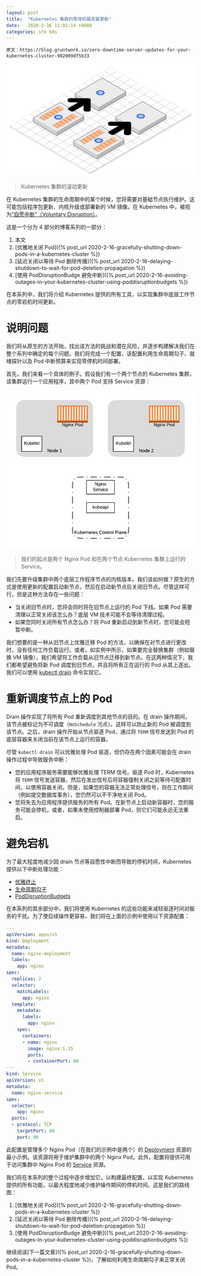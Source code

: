 ```yaml
---
layout: post
title:  "Kubernetes 集群的零停机服务器更新"
date:   2020-2-16 11:02:14 +0800
categories: sre k8s
---
```


    原文：https://blog.gruntwork.io/zero-downtime-server-updates-for-your-kubernetes-cluster-902009df5b33

![zero-downtime-server-updates-for-your-kubernetes-cluster-1](/assets/img/zero-downtime-server-updates-for-your-kubernetes-cluster-1.png)
> Kubernetes 集群的滚动更新

在 Kubernetes 集群的生命周期中的某个时候，您将需要对基础节点执行维护。这可能包括程序包更新、内核升级或部署新的 VM 镜像。在 Kubernetes 中，被视为[“自愿中断”（Voluntary Disruption）](https://kubernetes.io/docs/concepts/workloads/pods/disruptions/#voluntary-and-involuntary-disruptions)。

这是一个分为 4 部分的博客系列的一部分：

1. 本文
1. [优雅地关闭 Pod]({% post_url 2020-2-16-gracefully-shutting-down-pods-in-a-kubernetes-cluster %})
1. [延迟关闭以等待 Pod 删除传播]({% post_url 2020-2-16-delaying-shutdown-to-wait-for-pod-deletion-propagation %})
1. [使用 PodDisruptionBudge 避免中断]({% post_url 2020-2-16-avoiding-outages-in-your-kubernetes-cluster-using-poddisruptionbudgets %})

在本系列中，我们将介绍 Kubernetes 提供的所有工具，以实现集群中底层工作节点的零宕机时间更新。

# 说明问题

我们将从原生的方法开始，找出该方法的挑战和潜在风险，并逐步构建解决我们在整个系列中确定的每个问题。我们将完成一个配置，该配置利用生命周期勾子、就绪探针以及 Pod 中断预算来实现零停机时间部署。

首先，我们来看一个具体的例子。假设我们有一个两个节点的 Kubernetes 集群，该集群运行一个应用程序，其中两个 Pod 支持 Service 资源：

![zero-downtime-server-updates-for-your-kubernetes-cluster-2](/assets/img/zero-downtime-server-updates-for-your-kubernetes-cluster-2.png)
> 我们的起点是两个 Nginx Pod 和在两个节点 Kubernetes 集群上运行的 Service。

我们先要升级集群中两个底层工作程序节点的内核版本。我们该如何做？原生的方式是使用更新的配置启动新节点，然后在启动新节点后关闭旧节点。尽管这样可行，但是这种方法存在一些问题：

* 当关闭旧节点时，您将会同时将在旧节点上运行的 Pod 下线。如果 Pod 需要清理以正常关闭该怎么办？底层 VM 技术可能不会等待清理过程。
* 如果您同时关闭所有节点怎么办？将 Pod 重新启动到新节点时，您可能会短暂中断。

我们想要的是一种从旧节点上优雅迁移 Pod 的方法，以确保在对节点进行更改时，没有任何工作负载运行。或者，如实例中所示，如果要完全替换集群（例如替换 VM 镜像），我们希望将工作负载从旧节点迁移到新节点。在这两种情况下，我们都希望避免将新 Pod  调度到旧节点，并且将所有正在运行的 Pod 从其上逐出。我们可以使用 [kubectl drain](https://kubernetes.io/docs/tasks/administer-cluster/safely-drain-node/) 命令实现它。

# 重新调度节点上的 Pod

Drain 操作实现了将所有 Pod 重新调度到其他节点的目的。在 drain 操作期间，该节点被标记为不可调度（`NoSchedule` 污点）。这样可以防止新的 Pod 被调度到该节点。之后，drain 操作开始从节点驱逐 Pod，通过将 `TERM` 信号发送到 Pod 的底层容器来关闭当前在该节点上运行的容器。

尽管 `kubectl drain` 可以优雅处理 Pod 驱逐，但仍存在两个因素可能会在 drain 操作过程中导致服务中断：

* 您的应用程序服务需要能够优雅处理 TERM 信号。驱逐 Pod 时，Kubernetes 将 `TERM` 信号发送容器，然后在发出信号后将容器强制关闭之前等待可配置时间，以使用容器关闭。但是，如果您的容器无法正常处理信号，则在工作期间（例如提交数据库事务），您仍然可以不干净地关闭 Pod。
* 您将失去为应用程序提供服务的所有 Pod。在新节点上启动新容器时，您的服务可能会停机，或者，如果未使用控制器部署 Pod，则它们可能永远无法重启。

# 避免宕机

为了最大程度地减少因 drain 节点等自愿性中断而导致的停机时间，Kubernetes 提供以下中断处理功能：

* [优雅终止](https://kubernetes.io/docs/concepts/workloads/pods/pod/#termination-of-pods)
* [生命周期勾子](https://kubernetes.io/docs/concepts/containers/container-lifecycle-hooks/)
* [PodDisruptionBudgets](https://kubernetes.io/docs/concepts/workloads/pods/disruptions/#how-disruption-budgets-work)

在本系列的其余部分中，我们将使用 Kubernetes 的这些功能来减轻驱逐时间对服务的干扰。为了使后续操作更容易，我们将在上面的示例中使用以下资源配置：

```yaml
---
apiVersion: apps/v1
kind: Deployment
metadata:
  name: nginx-deployment
  labels:
    app: nginx
spec:
  replicas: 2
  selector:
    matchLabels:
      app: nginx
  template:
    metadata:
      labels:
        app: nginx
    spec:
      containers:
      - name: nginx
        image: nginx:1.15
        ports:
        - containerPort: 80
---
kind: Service
apiVersion: v1
metadata:
  name: nginx-service
spec:
  selector:
    app: nginx
  ports:
  - protocol: TCP
    targetPort: 80
    port: 80
```

此配置是管理多个 Nginx Pod（在我们的示例中是两个）的 [Deployment](https://kubernetes.io/docs/concepts/workloads/controllers/deployment/) 资源的最小示例。该资源将用于维护集群中的两个 Nginx Pod。此外，配置将提供可用于访问集群中 Nginx Pod 的 [Service](https://kubernetes.io/docs/concepts/services-networking/service/) 资源。

我们将在本系列的整个过程中逐步增加它，以构建最终配置，以实现 Kubernetes 提供的所有功能，以最大程度地减少维护操作期间的停机时间。这是我们的路线图：

1. [优雅地关闭 Pod]({% post_url 2020-2-16-gracefully-shutting-down-pods-in-a-kubernetes-cluster %})
1. [延迟关闭以等待 Pod 删除传播]({% post_url 2020-2-16-delaying-shutdown-to-wait-for-pod-deletion-propagation %})
1. [使用 PodDisruptionBudge 避免中断]({% post_url 2020-2-16-avoiding-outages-in-your-kubernetes-cluster-using-poddisruptionbudgets %})

继续阅读[下一篇文章]({% post_url 2020-2-16-gracefully-shutting-down-pods-in-a-kubernetes-cluster %})，了解如何利用生命周期勾子来正常关闭 Pod。